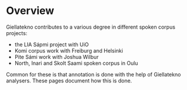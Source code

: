 # Overview

Giellatekno contributes to a various degree in different spoken corpus projects:


* the LIA Sápmi project with UiO
* Komi corpus work with Freiburg and Helsinki
* Pite Sámi work with Joshua Wilbur
* North, Inari and Skolt Saami spoken corpus in Oulu


Common for these is that annotation is done with the help of
Giellatekno analysers. These pages document how this is done.
